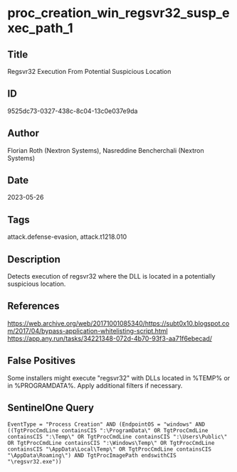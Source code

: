 # proc_creation_win_regsvr32_susp_exec_path_1

## Title
Regsvr32 Execution From Potential Suspicious Location

## ID
9525dc73-0327-438c-8c04-13c0e037e9da

## Author
Florian Roth (Nextron Systems), Nasreddine Bencherchali (Nextron Systems)

## Date
2023-05-26

## Tags
attack.defense-evasion, attack.t1218.010

## Description
Detects execution of regsvr32 where the DLL is located in a potentially suspicious location.

## References
https://web.archive.org/web/20171001085340/https://subt0x10.blogspot.com/2017/04/bypass-application-whitelisting-script.html
https://app.any.run/tasks/34221348-072d-4b70-93f3-aa71f6ebecad/

## False Positives
Some installers might execute "regsvr32" with DLLs located in %TEMP% or in %PROGRAMDATA%. Apply additional filters if necessary.

## SentinelOne Query
```
EventType = "Process Creation" AND (EndpointOS = "windows" AND ((TgtProcCmdLine containsCIS ":\ProgramData\" OR TgtProcCmdLine containsCIS ":\Temp\" OR TgtProcCmdLine containsCIS ":\Users\Public\" OR TgtProcCmdLine containsCIS ":\Windows\Temp\" OR TgtProcCmdLine containsCIS "\AppData\Local\Temp\" OR TgtProcCmdLine containsCIS "\AppData\Roaming\") AND TgtProcImagePath endswithCIS "\regsvr32.exe"))

```